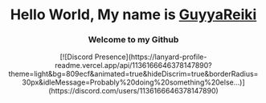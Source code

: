 <h1 align="center">Hello World, My name is <a href="https://me.guyyareiki.xyz">GuyyaReiki</a></h1>
<h3 align="center">Welcome to my Github</h3>

<p align="center">
[![Discord Presence](https://lanyard-profile-readme.vercel.app/api/1136166646378147890?theme=light&bg=809ecf&animated=true&hideDiscrim=true&borderRadius=30px&idleMessage=Probably%20doing%20something%20else...)](https://discord.com/users/1136166646378147890)
</p>




